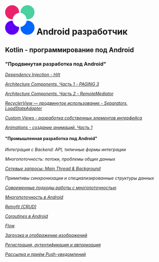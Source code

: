 # ![Логотип](https://github.com/AnPavel/NMedia/blob/main/netology.svg "Логотип") Android разработчик

## **Kotlin - программирование под Android**

### **"Продвинутая разработка под Android"**
[*Dependency Injection - Hilt*](https://github.com/AnPavel/NMedia/tree/task_di_hilt) 

[*Architecture Components. Часть 1 - PAGING 3*](https://github.com/AnPavel/NMedia/tree/task_arch_comp_one)

[*Architecture Components. Часть 2 - RemoteMediator*](https://github.com/AnPavel/NMedia/tree/task_arch_comp_two)

[*RecyclerView — продвинутое использование - Separators, LoadStateAdapter*](https://github.com/AnPavel/NMedia/tree/task_recyclerview_advanced)

[*Custom Views - разработка собственных элементов интерфейса*](https://github.com/AnPavel/CustomViews)

[*Animations - создание анимаций. Часть 1*]()

#### **"Промышленная разработка под Android"**
*Интеграция с Backend: API, типичные формы интеграции*

*Многопоточность: потоки, проблемы общих данных*

[*Сетевые запросы: Main Thread & Background*](https://github.com/AnPavel/NMedia/tree/task_main_thread)

*Примитивы синхронизации и специализированные структуры данных*

[*Современные подходы работы с многопоточностью*](https://github.com/AnPavel/NMedia/tree/task_current_enqueue)

[*Многопоточность в Android*](https://github.com/AnPavel/NMedia/tree/task_android_glide)

[*Retrofit (CRUD)*](https://github.com/AnPavel/NMedia/tree/task_retrofit)

[*Coroutines в Android*](https://github.com/AnPavel/NMedia/tree/task_coroutines_android)

[*Flow*](https://github.com/AnPavel/NMedia/tree/task_flow)

[*Загрузка и отображение изображений*](https://github.com/AnPavel/NMedia/tree/task_images)                                   	

[*Регистрация, аутентификация и авторизация*](https://github.com/AnPavel/NMedia/tree/task_auth)

[*Рассылка и приём Push-уведомлений*](https://github.com/AnPavel/NMedia/tree/task_pushes)
